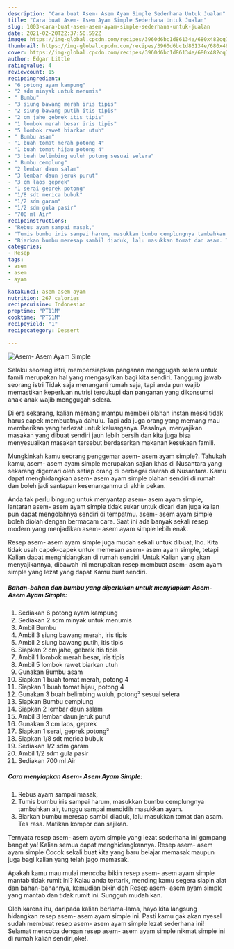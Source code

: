 ```yaml
---
description: "Cara buat Asem- Asem Ayam Simple Sederhana Untuk Jualan"
title: "Cara buat Asem- Asem Ayam Simple Sederhana Untuk Jualan"
slug: 1003-cara-buat-asem-asem-ayam-simple-sederhana-untuk-jualan
date: 2021-02-20T22:37:50.592Z
image: https://img-global.cpcdn.com/recipes/3960d6bc1d86134e/680x482cq70/asem-asem-ayam-simple-foto-resep-utama.jpg
thumbnail: https://img-global.cpcdn.com/recipes/3960d6bc1d86134e/680x482cq70/asem-asem-ayam-simple-foto-resep-utama.jpg
cover: https://img-global.cpcdn.com/recipes/3960d6bc1d86134e/680x482cq70/asem-asem-ayam-simple-foto-resep-utama.jpg
author: Edgar Little
ratingvalue: 4
reviewcount: 15
recipeingredient:
- "6 potong ayam kampung"
- "2 sdm minyak untuk menumis"
- " Bumbu"
- "3 siung bawang merah iris tipis"
- "2 siung bawang putih itis tipis"
- "2 cm jahe gebrek itis tipis"
- "1 lombok merah besar iris tipis"
- "5 lombok rawet biarkan utuh"
- " Bumbu asam"
- "1 buah tomat merah potong 4"
- "1 buah tomat hijau potong 4"
- "3 buah belimbing wuluh potong sesuai selera"
- " Bumbu cemplung"
- "2 lembar daun salam"
- "3 lembar daun jeruk purut"
- "3 cm laos geprek"
- "1 serai geprek potong"
- "1/8 sdt merica bubuk"
- "1/2 sdm garam"
- "1/2 sdm gula pasir"
- "700 ml Air"
recipeinstructions:
- "Rebus ayam sampai masak,"
- "Tumis bumbu iris sampai harum, masukkan bumbu cemplungnya tambahkan air, tunggu sampai mendidih masukkan ayam."
- "Biarkan bumbu meresap sambil diaduk, lalu masukkan tomat dan asam. Tes rasa. Matikan kompor dan sajikan."
categories:
- Resep
tags:
- asem
- asem
- ayam

katakunci: asem asem ayam 
nutrition: 267 calories
recipecuisine: Indonesian
preptime: "PT11M"
cooktime: "PT51M"
recipeyield: "1"
recipecategory: Dessert

---
```



![Asem- Asem Ayam Simple](https://img-global.cpcdn.com/recipes/3960d6bc1d86134e/680x482cq70/asem-asem-ayam-simple-foto-resep-utama.jpg)

Selaku seorang istri, mempersiapkan panganan menggugah selera untuk famili merupakan hal yang mengasyikan bagi kita sendiri. Tanggung jawab seorang istri Tidak saja menangani rumah saja, tapi anda pun wajib memastikan keperluan nutrisi tercukupi dan panganan yang dikonsumsi anak-anak wajib menggugah selera.

Di era  sekarang, kalian memang mampu membeli olahan instan meski tidak harus capek membuatnya dahulu. Tapi ada juga orang yang memang mau memberikan yang terlezat untuk keluarganya. Pasalnya, menyajikan masakan yang dibuat sendiri jauh lebih bersih dan kita juga bisa menyesuaikan masakan tersebut berdasarkan makanan kesukaan famili. 



Mungkinkah kamu seorang penggemar asem- asem ayam simple?. Tahukah kamu, asem- asem ayam simple merupakan sajian khas di Nusantara yang sekarang digemari oleh setiap orang di berbagai daerah di Nusantara. Kamu dapat menghidangkan asem- asem ayam simple olahan sendiri di rumah dan boleh jadi santapan kesenanganmu di akhir pekan.

Anda tak perlu bingung untuk menyantap asem- asem ayam simple, lantaran asem- asem ayam simple tidak sukar untuk dicari dan juga kalian pun dapat mengolahnya sendiri di tempatmu. asem- asem ayam simple boleh diolah dengan bermacam cara. Saat ini ada banyak sekali resep modern yang menjadikan asem- asem ayam simple lebih enak.

Resep asem- asem ayam simple juga mudah sekali untuk dibuat, lho. Kita tidak usah capek-capek untuk memesan asem- asem ayam simple, tetapi Kalian dapat menghidangkan di rumah sendiri. Untuk Kalian yang akan menyajikannya, dibawah ini merupakan resep membuat asem- asem ayam simple yang lezat yang dapat Kamu buat sendiri.

<!--inarticleads1-->

##### Bahan-bahan dan bumbu yang diperlukan untuk menyiapkan Asem- Asem Ayam Simple:

1. Sediakan 6 potong ayam kampung
1. Sediakan 2 sdm minyak untuk menumis
1. Ambil  Bumbu
1. Ambil 3 siung bawang merah, iris tipis
1. Ambil 2 siung bawang putih, itis tipis
1. Siapkan 2 cm jahe, gebrek itis tipis
1. Ambil 1 lombok merah besar, iris tipis
1. Ambil 5 lombok rawet biarkan utuh
1. Gunakan  Bumbu asam
1. Siapkan 1 buah tomat merah, potong 4
1. Siapkan 1 buah tomat hijau, potong 4
1. Gunakan 3 buah belimbing wuluh, potong² sesuai selera
1. Siapkan  Bumbu cemplung
1. Siapkan 2 lembar daun salam
1. Ambil 3 lembar daun jeruk purut
1. Gunakan 3 cm laos, geprek
1. Siapkan 1 serai, geprek potong²
1. Siapkan 1/8 sdt merica bubuk
1. Sediakan 1/2 sdm garam
1. Ambil 1/2 sdm gula pasir
1. Sediakan 700 ml Air




<!--inarticleads2-->

##### Cara menyiapkan Asem- Asem Ayam Simple:

1. Rebus ayam sampai masak,
1. Tumis bumbu iris sampai harum, masukkan bumbu cemplungnya tambahkan air, tunggu sampai mendidih masukkan ayam.
1. Biarkan bumbu meresap sambil diaduk, lalu masukkan tomat dan asam. Tes rasa. Matikan kompor dan sajikan.




Ternyata resep asem- asem ayam simple yang lezat sederhana ini gampang banget ya! Kalian semua dapat menghidangkannya. Resep asem- asem ayam simple Cocok sekali buat kita yang baru belajar memasak maupun juga bagi kalian yang telah jago memasak.

Apakah kamu mau mulai mencoba bikin resep asem- asem ayam simple mantab tidak rumit ini? Kalau anda tertarik, mending kamu segera siapin alat dan bahan-bahannya, kemudian bikin deh Resep asem- asem ayam simple yang mantab dan tidak rumit ini. Sungguh mudah kan. 

Oleh karena itu, daripada kalian berlama-lama, hayo kita langsung hidangkan resep asem- asem ayam simple ini. Pasti kamu gak akan nyesel sudah membuat resep asem- asem ayam simple lezat sederhana ini! Selamat mencoba dengan resep asem- asem ayam simple nikmat simple ini di rumah kalian sendiri,oke!.

